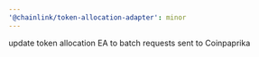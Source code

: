 ```yaml
---
'@chainlink/token-allocation-adapter': minor
---
```


update token allocation EA to batch requests sent to Coinpaprika
